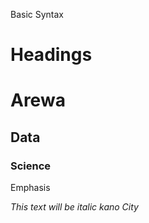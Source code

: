 Basic Syntax
# Headings
# Arewa
## Data
### Science

Emphasis

*This text will be italic*
_kano City_


